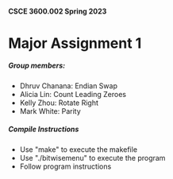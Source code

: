 #### CSCE 3600.002 Spring 2023 
# Major Assignment 1

##### Group members:
- Dhruv Chanana: Endian Swap
- Alicia Lin: Count Leading Zeroes
- Kelly Zhou: Rotate Right
- Mark White: Parity

##### Compile Instructions
- Use "make" to execute the makefile
- Use "./bitwisemenu" to execute the program
- Follow program instructions

